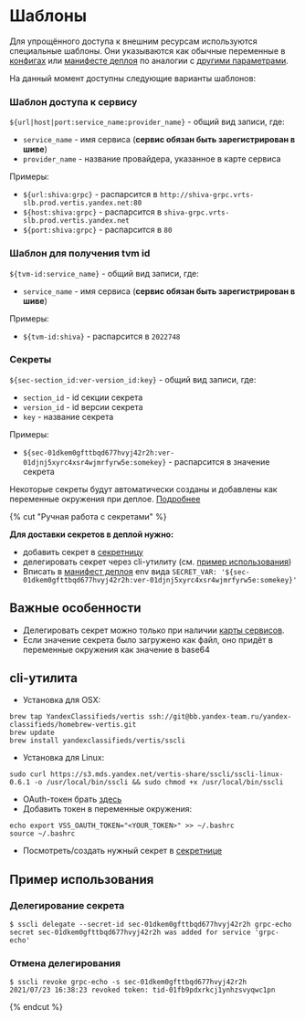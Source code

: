 # Шаблоны

Для упрощённого доступа к внешним ресурсам используются специальные шаблоны. Они указываются как обычные переменные в [конфигах](https://a.yandex-team.ru/arcadia/classifieds/services/conf) или [манифесте деплоя](https://a.yandex-team.ru/arcadia/classifieds/services/maps) по аналогии с [другими параметрами](../service-preparation/manifest.md#peremennye).

На данный момент доступны следующие варианты шаблонов:

### Шаблон доступа к сервису

`${url|host|port:service_name:provider_name}` - общий вид записи, где:
- `service_name` - имя сервиса (**сервис обязан быть зарегистрирован в шиве**)
- `provider_name` - название провайдера, указанное в карте сервиса

Примеры:
- `${url:shiva:grpc}` - распарсится в `http://shiva-grpc.vrts-slb.prod.vertis.yandex.net:80`
- `${host:shiva:grpc}` - распарсится в `shiva-grpc.vrts-slb.prod.vertis.yandex.net`
- `${port:shiva:grpc}` - распарсится в `80`

### Шаблон для получения tvm id

`${tvm-id:service_name}` - общий вид записи, где:
- `service_name` - имя сервиса (**сервис обязан быть зарегистрирован в шиве**)

Примеры:
- `${tvm-id:shiva}` - распарсится в `2022748`

### Секреты

`${sec-section_id:ver-version_id:key}` - общий вид записи, где:
- `section_id` - id секции секрета
- `version_id` - id версии секрета
- `key` - название секрета

Примеры:
- `${sec-01dkem0gfttbqd677hvyj42r2h:ver-01djnj5xyrc4xsr4wjmrfyrw5e:somekey}` - распарсится в значение секрета

Некоторые секреты будут автоматически созданы и добавлены как переменные окружения при деплое. [Подробнее](../auto.md#sekrety)

{% cut "Ручная работа с секретами" %}

**Для доставки секретов в деплой нужно:**
- добавить секрет в [секретницу](https://yav.yandex-team.ru)
- делегировать секрет через cli-утилиту (см. [пример использования](#delegirovanie-sekreta))
- Вписать в [манифест деплоя](../service-preparation/manifest.md) env вида `SECRET_VAR: '${sec-01dkem0gfttbqd677hvyj42r2h:ver-01djnj5xyrc4xsr4wjmrfyrw5e:somekey}'`

##  Важные особенности
- Делегировать секрет можно только при наличии [карты сервисов](../service-map.md).
- Если значение секрета было загружено как файл, оно придёт в переменные окружения как значение в base64

##  cli-утилита
- Установка для OSX:
```(bash nomark)
brew tap YandexClassifieds/vertis ssh://git@bb.yandex-team.ru/yandex-classifieds/homebrew-vertis.git
brew update
brew install yandexclassifieds/vertis/sscli
```
- Установка для Linux:
```(bash nomark)
sudo curl https://s3.mds.yandex.net/vertis-share/sscli/sscli-linux-0.6.1 -o /usr/local/bin/sscli && sudo chmod +x /usr/local/bin/sscli
```
- OAuth-токен брать [здесь](http://oauth.yandex-team.ru/authorize?response_type=token&client_id=f33f3a3b3fbe4f28a870ac070d60e681)
- Добавить токен в переменные окружения:
```(bash nomark)
echo export VSS_OAUTH_TOKEN="<YOUR_TOKEN>" >> ~/.bashrc
source ~/.bashrc
```
- Посмотреть/создать нужный секрет в [секретнице](https://yav.yandex-team.ru)

## Пример использования
### Делегирование секрета
```
$ sscli delegate --secret-id sec-01dkem0gfttbqd677hvyj42r2h grpc-echo
secret sec-01dkem0gfttbqd677hvyj42r2h was added for service 'grpc-echo'
```
### Отмена делегирования
```
$ sscli revoke grpc-echo -s sec-01dkem0gfttbqd677hvyj42r2h
2021/07/23 16:38:23 revoked token: tid-01fb9pdxrkcj1ynhzsvyqwc1pn
```

{% endcut %}
